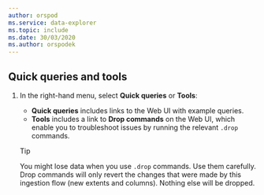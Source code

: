 ```yaml
---
author: orspod
ms.service: data-explorer
ms.topic: include
ms.date: 30/03/2020
ms.author: orspodek
---
```

## Quick queries and tools

1. In the right-hand menu, select **Quick queries** or **Tools**: 

    * **Quick queries** includes links to the Web UI with example queries.
    * **Tools** includes a link to **Drop commands** on the Web UI, which enable you to troubleshoot issues by running the relevant `.drop` commands.

    > [!TIP]
    > You might lose data when you use `.drop` commands. Use them carefully.
    > Drop commands will only revert the changes that were made by this ingestion flow (new extents and columns). Nothing else will be dropped.
